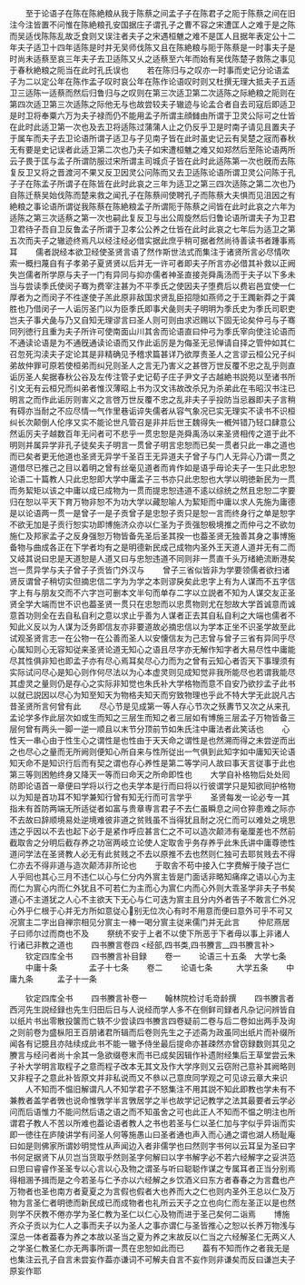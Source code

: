 <!-- { "loadSidebar": true } -->
　　至于论语子在陈在陈絶粮从我于陈蔡之间孟子子在陈君子之阨于陈蔡之间在旧注今注皆置不问惟在陈絶粮孔安国据庄子谓孔子之曹不容之宋遭匡人之难于是之陈而吴适伐陈陈乱故乏食则又误注者夫子之宋遇桓魋之难不是匡人且据年表定公十二年夫子适卫十四年适陈是时并无吴师伐陈又且在陈絶粮与阨于陈蔡是一时事夫子是时尚未适蔡至哀三年夫子去卫适陈又乆之适蔡至六年而始有吴伐陈楚子救陈之事见于春秋絶粮之阨当在此时孔氏误也
　　若在陈归与之叹亦一时事而史记分论语孟子为二以定公年在陈作孟子叹时哀公年在陈作论语叹时则又杜撰无理大抵夫子五适卫三适陈一适蔡而然后归鲁归与之叹则在第三次适卫第二次适陈之际絶粮之阨则在第四次适卫第三次适陈之际他无与也故尝较夫子辙迹与论孟合者自去司寇后即适卫是时卫将奉粟六万为夫子禄而仍不能用孟子所谓主顔雠由所谓于卫灵公际可之仕皆在此时此适卫第一次也及去卫将适陈过蒲蒲人止之仍反乎卫是时南子请见且置夫子于属车而夫子去卫论语所谓子适卫与子见南子皆在此时虽史记云有吴楚之宼而春秋无有要是史记误者此适卫第二次也乃夫子如宋遭桓魋之难又如郑然后至陈论语两所云子畏于匡与孟子所谓防服过宋所谓主司城贞子皆在此时此适陈第一次也旣而去陈复反卫又将之晋渡河不果又反卫因灵公问陈而又去卫适陈论语所谓卫灵公问陈于孔子子在陈孟子所谓子在陈皆在此时此哀之三年为适卫之第三四次适陈之第二次也乃自陈迁蔡吴始伐陈而楚来救之闻孔子在陈蔡间使聘孔子而陈蔡大夫惧而见沮因之有絶粮之事论语所谓従我陈蔡在陈絶粮孟子所谓阨于陈蔡之间皆在此时此哀之六年为适陈之第三次适蔡之第一次也嗣此复反卫与出公周旋然后归鲁论语所谓夫子为卫君卫君待子吾自卫反鲁孟子所谓于卫孝公公养之仕皆在此时此哀之七年后为适卫之第五次而夫子之辙迹终焉凡以经注经必借实据此庶乎稍可据者然尚待善读书者踵事焉耳
　　儒者説经本欲卫经使圣贤言语了然作斯世法式而集注于诸贤所言必尽情吹索一概扫蔑自有子孝弟子夏贤贤以后并无一许可者即夫子所言亦必借其补救以正阙失岂儒者所学原与夫子一门有异同与抑亦儒者神圣直接尧舜禹汤而于夫子以下多未当与尝读季氏使闵子骞为费宰注甚为不平季氏之使因夫子堕费后以费岩邑宜使一仁厚者为之而闵子不徃遂使子羔此原非敌国求贤乱臣招隠如燕师之于王躅新莽之于龚胜也乃借闵子一人诟厉圣门以为臣季氏即事犬彘则夫子明明为季氏史为季氏司职吏岂夫子事犬彘与乃又自知无理谬言曰圣人则可则由求迟赐以下固无论矣仲弓与子骞同列徳行且重为夫子所许可使南面山川其舎而论语直曰仲弓为季氏宰向使注论语而不通读论语是为不通旣通读论语而又作此诟厉是为侮圣无忌惮请自择之管仲如其仁召忽死沟渎夫子定论其是非精确见予稽求篇甚详乃欲厚责圣人之言谬云桓公兄子纠弟故仲罪可原若使桓弟而纠兄则圣人之言无乃害义之甚啓万世反覆不忠之乱乎则直诟厉圣人矣据春秋公谷及左传注管子史记荀子庄子尹文子古越絶书説苑以至诸书所引文无有云桓兄而纠弟者惟汉薄昭上书为汉文讳故改杀兄为杀弟此在韦昭汉书注已明言之而作此诟厉则害义之言啓万世反覆不忠之乱非夫子乎投防当忌器即夫子言稍有碍亦当耐之不应尽情一气作里巷诟谇失儒者从容气象况已实无理实不读书不识桓纠长次颠倒人伦序又实不能论世凡管召是非并后世王魏得失一槪舛错乃轻口肆意公然诟厉夫子越数百年无问者可不悲乎一贯忠恕是尧舜禹汤以来圣贤相传之道于此不明则并属异学非孔子徒矣夫子明言一贯曾子明言忠恕而已矣一贯者只此一串之道也而已矣者更无他道也圣贤无异学千圣百王无异道夫子曾子与门人无异心乃谓一贯之道借尽已推己之目以着明之曾有丝毫见道者而肯作如是语乎毋论夫子一生只此忠恕论语二十篇教人只此忠恕即大学中庸孟子三书亦只此忠恕也大学以明徳新民为一贯而务絜矩以该之中庸以成已成物为一贯而提忠恕违道不逺以综统之然且忠恕二字要归在恕以平天下育万物非恕不为功大学以藏恕喻人为絜矩而中庸以求人先施为庸德是以论语两一贯一是曾子一是子贡曾子是忠恕子贡只是恕一言而终身行之单是恕字不欲无加是子贡行恕实功即博施济众亦以仁圣为子贡强恕极境推之而仲弓之不欲勿施仁及邦家孟子之反身强恕万物皆备先圣后圣其揆一也葢圣贤无独善其身之事博施备物与曲成各正在下学者均有之是明德新民成己成物内圣外王天道人道并无有二而又岐其说曰忠是天道恕是人道又曰与忠恕违道不同则非一贯直千头万绪絶流断港矣岂一贯异学与夫子曾子子贡皆门外汉与
　　曾子三省似皆非为学要领儒者欲扫诸贤反谓曾子稍切实但摘忠信二字为为学之本则谬戾矣此忠字上有为人谋而不五字信字上有与朋友交而不六字岂可删本文半句而单存二字以立説者不知为人谋交友正圣贤全学大端而世不识也葢圣贤一贯只在忠恕而以忠贯物则尤在恕故大学首诚意而诚意首功则全在去自私自利之意以求止乎善为人谋者正去其自私自利之大端也儒者不知此义反以为人谋为泛务即信友亦非要道故必摘忠信以为学本正坐不识圣学故至此试观圣贤言志一在公物一在公善而圣人以安懐信友为己志曾与曾子三省有异同乎尽心属知则心无容知従来圣贤论道无知心之语且尽字亦无解作知字者大易尽性中庸能尽其性俱非知也即孟子亦有尽心焉耳矣尽心力而为之曾有云知心者否天下事理须有实际试问尽心是知心则作何尽法以为心本虚灵则见成知觉非我所能尽也若谓我能尽其虚灵之量则仍是存心之实际非知觉也朱氏补大学格物而意不自安乃欲抄孟子此书以就已説因以尽心为知至知天为物格夫知天而穷致物理也乎此不特大学无此説凡古昔圣贤所言何曾有此
　　尽心节是见成第一等人存心节次之殀夀节又次之从来孔孟论学多作此层次如或生而知之三层生而知之者三层如有博施三层孟子万物皆备三层何曾有两头一脚一逆一顺且以末节分顶前节如朱氏注中庸法者此笑话也
　　心性天一串心由于性生心之谓性是也性由于天天命之谓性是也然溯而得之未尝逆而出之也尽心之量而无所阙则便知心所自来与性所従出一气俱到此知字如中庸知天论语知天命不是知识行后而有契之谓也存心养性是第二等学问人故曰事天言従事于此也第三等则困勉终身又降天一等而曰命天之所命即性也
　　大学自补格物后处处囘防即论语首一章便曰学将以行之也夫学本是行而曰将以行彼谓学只是知欲囘护格物以为知是首功耳不知学兼知行曾有知无行而可言学乎
　　圣贤每发一论必专一其指未有首防两端无所适従者如富与贵章専言君子不去仁虽瞬息之间仓猝患难之际亦不去故曰辞顺境易处逆境难彼非道之贫贱虽不当得犹且耐之况仁而可以难处之境思违之乎因以不去也起下必于是紧作呼应甚言仁之不可以造次颠沛有毫厘差也不然前截取舎之分明后截存养之功宻两岐立论使人定取舎乎务存养乎此朱氏讲中庸尊徳性道问学法在圣贤教人必无有此贫贱之不去以原推不去也然则仁独可去耶贫贱去不得仁亦去不得非道与造次颠沛非所论也
　　于取舎不苟中接入仁字费解于陵子岂仁人乎囘也其心三月不违仁以心与仁分内外賔主皆是门面话非略知痛痒之语以心为主而仁为賔心内而仁外犹且不可若仁为主而心为賔仁内而心外则大乖圣学非夫子书矣道心不主道犹之人心不主欲天下无心与仁可迭为賔主且分内外者告子不敢言仁外况心外乎仁根于心并无方所如意従心别无位次心有时不用意而便曰意外可乎不可又况賔主二字出自禅宗相见分賔主一棒一喝分賔主従来儒门并无此言
　　仲尼燕居子曰师尔过而商也不及
　　祭统不安于上者不以使下所恶于下者毋以事上非诸人行诸已非教之道也
　　四书賸言卷四
<经部,四书类,四书賸言__四书賸言补>
　　钦定四库全书
　　四书賸言补目録
　　卷一
　　论语三十五条　大学七条
　　中庸十条　　　　孟子十七条
　　卷二
　　论语七条　　　大学五条
　　中庸九条　　　孟子十一条

　　钦定四库全书
　　四书賸言补卷一
　　翰林院检讨毛竒龄撰
　　四书賸言者西河先生説经録也先生归田后日与人说经而学人多不在侧鲜司録者凡杂记问辨皆自以纸片书出零散投箧而亡轶不少尝读四书賸言四卷疑前二卷与后二卷如出两手及询之则前卷为盛枞阳王百朋诸君所辑而后卷则先生之子述斋为政虽同出纸片而补缀所闻各有记臆且亦陆续成此书不能一辙予侍坐最后提命亦甚疎然亦曾窃録数则其见之賸言与经问者尚十余其一急欲缀卷末而书已成矣因辑作补遗附经集后王草堂尝云朱子补大学明言取程子之意而程子改本无其文及作大学序则又云窃附己意补其阙略则又非程子之意此补皆原文并非私说而又不叅以己意庶同学观之可见谅云章大来识
　　人不知而不愠旧解谓凡人不知学君子不怒集注不用其説不知此即教也学未有不兼教者盖学者斆也说命惟斆学半言斆居学之半也故学记记教学之法其最要者云学必问而后语惟力不能问然后语之语之而不知虽舍之可也此正人不知而不愠之明注也所谓君子教人不苦以所难也葢论语者教人之书也若圣与仁以圣仁加与字似乎异诣而实即一徳往在庐陵讲学有问圣人何等施愚山曰圣者通也声入而心通之谓也湖人杨耻庵曰如是则佛家所谓妙明觉性从声闻边入者非儒学也曰然则字书何以云耳呈为圣曰字书何足据贤下从贝岂当货取乎然则圣字何解曰以字书解字必不若六经解字之妥洪范曰思曰睿睿作圣圣专以心言以心及物之谓圣与听曰聪聪作谋之专属耳者正当分别焉得相溷予揖而是之今若圣与仁予亦以六经解之乡饮酒义曰东方者春春之为言蠢也产万物者也圣也南方者夏夏之为言假也假者大也养而大之仁也则内圣外王总以仁及万物为言圣仁者明徳而新民成已而成物者也礼所云天子之立也向仁而左圣正以是也然则学不厌教不倦亦学为圣仁教为圣仁以仁心及物而进于圣己矣何二诣焉
　　博施齐众子贡以为仁人之事而夫子以为圣人之事亦谓仁与圣皆推心之恕以长养万物浅与深总一体者葢春为养之本故以圣当之夏为养之末故反以仁当之六经解圣仁无两义人之学圣仁教圣仁亦无两事所谓一贯在忠恕如此而已
　　葢有不知而作之者我无是也集注云孔子自言未尝妄作葢亦谦词不可解夫自言不妄作则非谦矣而反曰谦岂夫子原妄作耶
